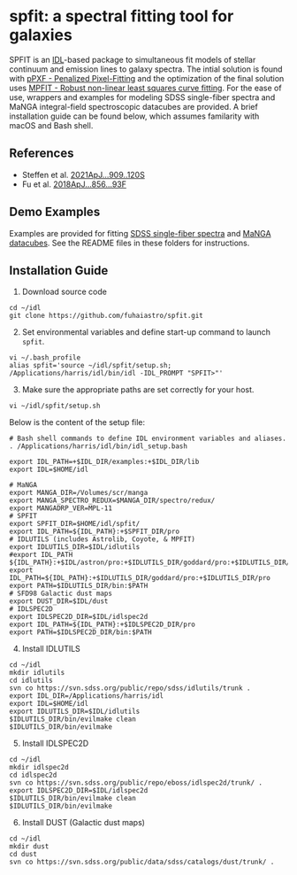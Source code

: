# spfit: a spectral fitting tool for galaxies

SPFIT is an
[IDL](https://www.l3harrisgeospatial.com/Software-Technology/IDL)-based
package to simultaneous fit models of stellar continuum and emission
lines to galaxy spectra. The intial solution is found with [pPXF -
Penalized
Pixel-Fitting](https://www-astro.physics.ox.ac.uk/~cappellari/software/#ppxf)
and the optimization of the final solution uses [MPFIT - Robust
non-linear least squares curve
fitting](https://pages.physics.wisc.edu/~craigm/idl/fitting.html). For
the ease of use, wrappers and examples for modeling SDSS single-fiber
spectra and MaNGA integral-field spectroscopic datacubes are provided.
A brief installation guide can be found below, which assumes familarity
with macOS and Bash shell.

## References

- Steffen et al. [2021ApJ...909..120S](https://ui.adsabs.harvard.edu/abs/2021ApJ...909..120S)
- Fu et al. [2018ApJ...856...93F](https://ui.adsabs.harvard.edu/abs/2018ApJ...856...93F)

## Demo Examples

Examples are provided for fitting [SDSS single-fiber
spectra](https://github.com/fuhaiastro/spfit/tree/main/examples/sdss)
and [MaNGA
datacubes](https://github.com/fuhaiastro/spfit/tree/main/examples/manga).
See the README files in these folders for instructions.

## Installation Guide

1. Download source code
```shell
cd ~/idl
git clone https://github.com/fuhaiastro/spfit.git
```
2. Set environmental variables and define start-up command to launch `spfit`.
```shell
vi ~/.bash_profile
alias spfit='source ~/idl/spfit/setup.sh; /Applications/harris/idl/bin/idl -IDL_PROMPT "SPFIT>"'
```
3. Make sure the appropriate paths are set correctly for your host.
```shell
vi ~/idl/spfit/setup.sh
```
Below is the content of the setup file:
```shell
# Bash shell commands to define IDL environment variables and aliases.
. /Applications/harris/idl/bin/idl_setup.bash

export IDL_PATH=+$IDL_DIR/examples:+$IDL_DIR/lib
export IDL=$HOME/idl

# MaNGA 
export MANGA_DIR=/Volumes/scr/manga
export MANGA_SPECTRO_REDUX=$MANGA_DIR/spectro/redux/
export MANGADRP_VER=MPL-11
# SPFIT
export SPFIT_DIR=$HOME/idl/spfit/
export IDL_PATH=${IDL_PATH}:+$SPFIT_DIR/pro
# IDLUTILS (includes Astrolib, Coyote, & MPFIT)
export IDLUTILS_DIR=$IDL/idlutils
#export IDL_PATH ${IDL_PATH}:+$IDL/astron/pro:+$IDLUTILS_DIR/goddard/pro:+$IDLUTILS_DIR/pro
export IDL_PATH=${IDL_PATH}:+$IDLUTILS_DIR/goddard/pro:+$IDLUTILS_DIR/pro
export PATH=$IDLUTILS_DIR/bin:$PATH
# SFD98 Galactic dust maps
export DUST_DIR=$IDL/dust 
# IDLSPEC2D
export IDLSPEC2D_DIR=$IDL/idlspec2d
export IDL_PATH=${IDL_PATH}:+$IDLSPEC2D_DIR/pro
export PATH=$IDLSPEC2D_DIR/bin:$PATH
```
4. Install IDLUTILS
```shell
cd ~/idl
mkdir idlutils
cd idlutils
svn co https://svn.sdss.org/public/repo/sdss/idlutils/trunk .
export IDL_DIR=/Applications/harris/idl
export IDL=$HOME/idl
export IDLUTILS_DIR=$IDL/idlutils
$IDLUTILS_DIR/bin/evilmake clean
$IDLUTILS_DIR/bin/evilmake
```
5. Install IDLSPEC2D
```shell
cd ~/idl
mkdir idlspec2d
cd idlspec2d
svn co https://svn.sdss.org/public/repo/eboss/idlspec2d/trunk/ .
export IDLSPEC2D_DIR=$IDL/idlspec2d
$IDLUTILS_DIR/bin/evilmake clean
$IDLUTILS_DIR/bin/evilmake
```
6. Install DUST (Galactic dust maps)
```shell
cd ~/idl
mkdir dust
cd dust
svn co https://svn.sdss.org/public/data/sdss/catalogs/dust/trunk/ .
```

